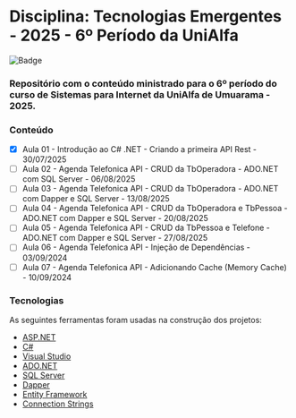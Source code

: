 # Disciplina: Tecnologias Emergentes - 2025 - 6º Período da UniAlfa

![Badge](https://img.shields.io/badge/Marcos%20Dias%20Vendramini-ASP.NET%20C%23-red)

### Repositório com o conteúdo ministrado para o 6º período do curso de Sistemas para Internet da UniAlfa de Umuarama - 2025.

### Conteúdo

- [x] Aula 01 - Introdução ao C# .NET - Criando a primeira API Rest - 30/07/2025
- [ ] Aula 02 - Agenda Telefonica API - CRUD da TbOperadora - ADO.NET com SQL Server - 06/08/2025
- [ ] Aula 03 - Agenda Telefonica API - CRUD da TbOperadora - ADO.NET com Dapper e SQL Server - 13/08/2025
- [ ] Aula 04 - Agenda Telefonica API - CRUD da TbOperadora e TbPessoa - ADO.NET com Dapper e SQL Server - 20/08/2025
- [ ] Aula 05 - Agenda Telefonica API - CRUD da TbPessoa e Telefone - ADO.NET com Dapper e SQL Server - 27/08/2025
- [ ] Aula 06 - Agenda Telefonica API - Injeção de Dependências - 03/09/2024
- [ ] Aula 07 - Agenda Telefonica API - Adicionando Cache (Memory Cache) - 10/09/2024

### Tecnologias

As seguintes ferramentas foram usadas na construção dos projetos:

- [ASP.NET](https://dotnet.microsoft.com/apps/aspnet)
- [C#](https://docs.microsoft.com/pt-br/dotnet/csharp/)
- [Visual Studio](https://visualstudio.microsoft.com/pt-br/)
- [ADO.NET](https://docs.microsoft.com/pt-br/dotnet/framework/data/adonet/)
- [SQL Server](https://www.microsoft.com/pt-br/sql-server/sql-server-downloads)
- [Dapper](https://github.com/DapperLib/Dapper)
- [Entity Framework](https://docs.microsoft.com/pt-br/ef/)
- [Connection Strings](https://www.connectionstrings.com/)
